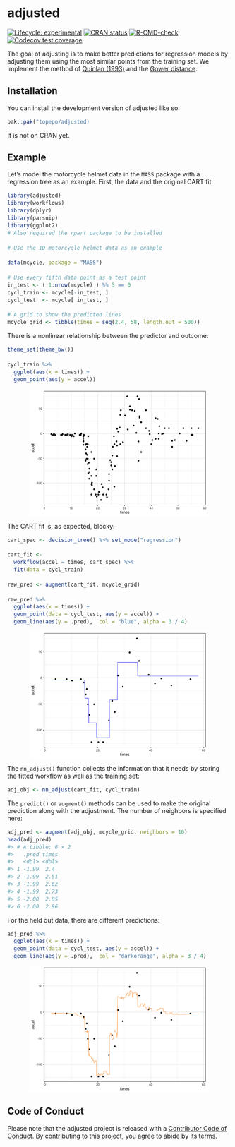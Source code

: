 
<!-- README.md is generated from README.Rmd. Please edit that file -->

# adjusted

<!-- badges: start -->

[![Lifecycle:
experimental](https://img.shields.io/badge/lifecycle-experimental-orange.svg)](https://lifecycle.r-lib.org/articles/stages.html#experimental)
[![CRAN
status](https://www.r-pkg.org/badges/version/adjusted)](https://CRAN.R-project.org/package=adjusted)
[![R-CMD-check](https://github.com/topepo/adjusted/actions/workflows/R-CMD-check.yaml/badge.svg)](https://github.com/topepo/adjusted/actions/workflows/R-CMD-check.yaml)
[![Codecov test
coverage](https://codecov.io/gh/topepo/adjusted/branch/main/graph/badge.svg)](https://app.codecov.io/gh/topepo/adjusted?branch=main)
<!-- badges: end -->

The goal of adjusting is to make better predictions for regression
models by adjusting them using the most similar points from the training
set. We implement the method of [Quinlan
(1993)](https://scholar.google.com/scholar?hl=en&as_sdt=0%2C7&q=combining+instance%E2%80%93based+and+model%E2%80%93based+learning&btnG=)
and the [Gower
distance](https://scholar.google.com/scholar?hl=en&as_sdt=0%2C7&q=A+general+coefficient+of+similarity+and+some+of+its+properties&btnG=).

## Installation

You can install the development version of adjusted like so:

``` r
pak::pak("topepo/adjusted)
```

It is not on CRAN yet.

## Example

Let’s model the motorcycle helmet data in the `MASS` package with a
regression tree as an example. First, the data and the original CART
fit:

``` r
library(adjusted)
library(workflows)
library(dplyr)
library(parsnip)
library(ggplot2)
# Also required the rpart package to be installed

# Use the 1D motorcycle helmet data as an example

data(mcycle, package = "MASS")

# Use every fifth data point as a test point
in_test <- ( 1:nrow(mcycle) ) %% 5 == 0
cycl_train <- mcycle[-in_test, ]
cycl_test  <- mcycle[ in_test, ]

# A grid to show the predicted lines
mcycle_grid <- tibble(times = seq(2.4, 58, length.out = 500))
```

There is a nonlinear relationship between the predictor and outcome:

``` r
theme_set(theme_bw())

cycl_train %>%
  ggplot(aes(x = times)) +
  geom_point(aes(y = accel))
```

<img src="man/figures/README-training-1.png" width="80%" style="display: block; margin: auto;" />

The CART fit is, as expected, blocky:

``` r
cart_spec <- decision_tree() %>% set_mode("regression")

cart_fit <- 
  workflow(accel ~ times, cart_spec) %>% 
  fit(data = cycl_train)

raw_pred <- augment(cart_fit, mcycle_grid)

raw_pred %>% 
  ggplot(aes(x = times)) + 
  geom_point(data = cycl_test, aes(y = accel)) +
  geom_line(aes(y = .pred),  col = "blue", alpha = 3 / 4)
```

<img src="man/figures/README-raw-1.png" width="80%" style="display: block; margin: auto;" />

The `nn_adjust()` function collects the information that it needs by
storing the fitted workflow as well as the training set:

``` r
adj_obj <- nn_adjust(cart_fit, cycl_train)
```

The `predict()` or `augment()` methods can be used to make the original
prediction along with the adjustment. The number of neighbors is
specified here:

``` r
adj_pred <- augment(adj_obj, mcycle_grid, neighbors = 10)
head(adj_pred)
#> # A tibble: 6 × 2
#>   .pred times
#>   <dbl> <dbl>
#> 1 -1.99  2.4 
#> 2 -1.99  2.51
#> 3 -1.99  2.62
#> 4 -1.99  2.73
#> 5 -2.00  2.85
#> 6 -2.00  2.96
```

For the held out data, there are different predictions:

``` r
adj_pred %>% 
  ggplot(aes(x = times)) + 
  geom_point(data = cycl_test, aes(y = accel)) +
  geom_line(aes(y = .pred),  col = "darkorange", alpha = 3 / 4)
```

<img src="man/figures/README-adjusted-1.png" width="80%" style="display: block; margin: auto;" />

## Code of Conduct

Please note that the adjusted project is released with a [Contributor
Code of
Conduct](https://contributor-covenant.org/version/2/1/CODE_OF_CONDUCT.html).
By contributing to this project, you agree to abide by its terms.
